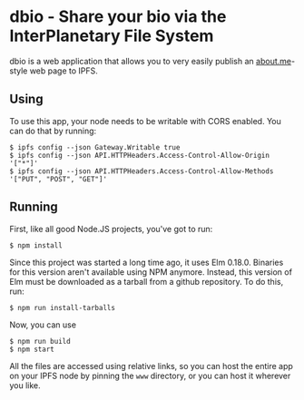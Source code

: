 # dbio - Share your bio via the InterPlanetary File System

dbio is a web application that allows you to very easily publish an [about.me](https://about.me)-style web page to IPFS.

## Using
To use this app, your node needs to be writable with CORS enabled. You can do
that by running:

```
$ ipfs config --json Gateway.Writable true
$ ipfs config --json API.HTTPHeaders.Access-Control-Allow-Origin '["*"]'
$ ipfs config --json API.HTTPHeaders.Access-Control-Allow-Methods '["PUT", "POST", "GET"]'
```

## Running

First, like all good Node.JS projects, you've got to run:

```
$ npm install
```

Since this project was started a long time ago, it uses Elm 0.18.0. Binaries for this version aren't available using NPM anymore. Instead, this version of Elm must be downloaded as a tarball from a github repository. To do this, run:

```
$ npm run install-tarballs
```

Now, you can use

```
$ npm run build
$ npm start
```

All the files are accessed using relative links, so you can host the entire app on your IPFS node by pinning the `www` directory, or you can host it wherever you like.
